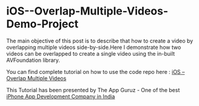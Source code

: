 # iOS--Overlap-Multiple-Videos-Demo-Project

The main objective of this post is to describe that how to create a video by overlapping multiple videos side-by-side.Here I demonstrate how two videos can be overlapped to create a single video using the in-built AVFoundation library.

You can find complete tutorial on how to use the code repo here : [iOS – Overlap Multiple Videos](http://www.theappguruz.com/tutorial/ios-overlap-multiple-videos/)

This Tutorial has been presented by The App Guruz - One of the best [iPhone App Development Company in India](http://www.theappguruz.com/iphone-app-development/)
